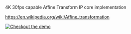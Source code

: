 4K 30fps capable Affine Transform IP core implementation

https://en.wikipedia.org/wiki/Affine_transformation

[![Checkout the demo](https://img.youtube.com/vi/QAgyERDVET0/maxresdefault.jpg)](https://youtu.be/QAgyERDVET0)
